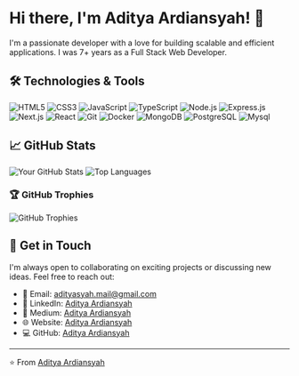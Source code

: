 # Hi there, I'm Aditya Ardiansyah! 👋

I'm a passionate developer with a love for building scalable and efficient applications. I was 7+ years as a Full Stack Web Developer.

## 🛠️ Technologies & Tools

![HTML5](https://img.shields.io/badge/HTML5-E34F26?style=for-the-badge&logo=html5&logoColor=white)
![CSS3](https://img.shields.io/badge/CSS3-1572B6?style=for-the-badge&logo=css3&logoColor=white)
![JavaScript](https://img.shields.io/badge/JavaScript-323330?style=for-the-badge&logo=javascript&logoColor=F7DF1E)
![TypeScript](https://img.shields.io/badge/TypeScript-007ACC?style=for-the-badge&logo=typescript&logoColor=white)
![Node.js](https://img.shields.io/badge/Node.js-339933?style=for-the-badge&logo=nodedotjs&logoColor=white)
![Express.js](https://img.shields.io/badge/Express.js-000000?style=for-the-badge&logo=express&logoColor=white)
![Next.js](https://img.shields.io/badge/Next.js-000000?style=for-the-badge&logo=nextdotjs&logoColor=white)
![React](https://img.shields.io/badge/React-61DAFB?style=for-the-badge&logo=react&logoColor=white)
![Git](https://img.shields.io/badge/Git-61DAFB?style=for-the-badge&logo=git&logoColor=white)
![Docker](https://img.shields.io/badge/Docker-61DAFB?style=for-the-badge&logo=docker&logoColor=white)
![MongoDB](https://img.shields.io/badge/MongoDB-47A248?style=for-the-badge&logo=mongodb&logoColor=white)
![PostgreSQL](https://img.shields.io/badge/PostgreSQL-336791?style=for-the-badge&logo=postgresql&logoColor=white)
![Mysql](https://img.shields.io/badge/Mysql-232F3E?style=for-the-badge&logo=mysql&logoColor=cream)

## 📈 GitHub Stats

![Your GitHub Stats](https://github-readme-stats.vercel.app/api?username=Adityardiansyah&show_icons=true&theme=radical)
![Top Languages](https://github-readme-stats.vercel.app/api/top-langs/?username=Adityardiansyah&layout=compact&theme=radical)

### 🏆 GitHub Trophies
![GitHub Trophies](https://github-profile-trophy.vercel.app/?username=AdityaArdiansyah&theme=radical&no-frame=true&margin-w=15&margin-h=15)

## 📝 Get in Touch

I'm always open to collaborating on exciting projects or discussing new ideas. Feel free to reach out:

- 📧 Email: [adityasyah.mail@gmail.com](mailto:adityasyah.mail@gmail.com)
- 💼 LinkedIn: [Aditya Ardiansyah](https://www.linkedin.com/in/aditya-ardiansyah/)
- 📝 Medium: [Aditya Ardiansyah](https://medium.com/@adityasyah)
- 🌐 Website: [Aditya Ardiansyah](https://my-portfolio-beta-orpin-29.vercel.app/)
- 💻 GitHub: [Aditya Ardiansyah](https://github.com/adityardiansyah)
---

⭐️ From [Aditya Ardiansyah](https://github.com/adityardiansyah)
